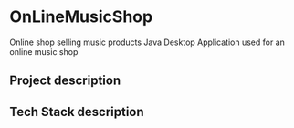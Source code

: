 # OnLineMusicShop
Online shop selling music products
Java Desktop Application used for an online music shop

## Project description

## Tech Stack description

